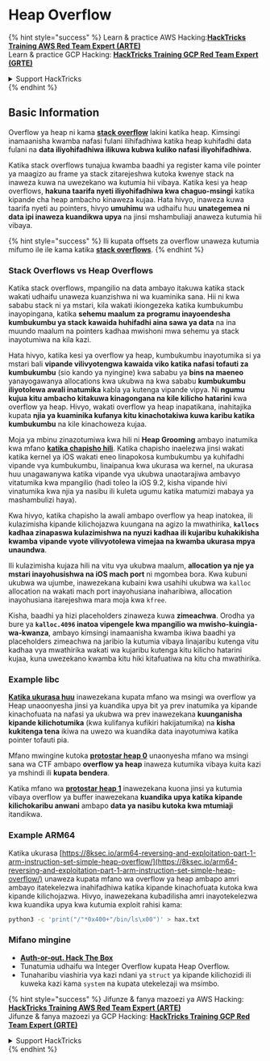 # Heap Overflow

{% hint style="success" %}
Learn & practice AWS Hacking:<img src="/.gitbook/assets/arte.png" alt="" data-size="line">[**HackTricks Training AWS Red Team Expert (ARTE)**](https://training.hacktricks.xyz/courses/arte)<img src="/.gitbook/assets/arte.png" alt="" data-size="line">\
Learn & practice GCP Hacking: <img src="/.gitbook/assets/grte.png" alt="" data-size="line">[**HackTricks Training GCP Red Team Expert (GRTE)**<img src="/.gitbook/assets/grte.png" alt="" data-size="line">](https://training.hacktricks.xyz/courses/grte)

<details>

<summary>Support HackTricks</summary>

* Check the [**subscription plans**](https://github.com/sponsors/carlospolop)!
* **Join the** 💬 [**Discord group**](https://discord.gg/hRep4RUj7f) or the [**telegram group**](https://t.me/peass) or **follow** us on **Twitter** 🐦 [**@hacktricks\_live**](https://twitter.com/hacktricks\_live)**.**
* **Share hacking tricks by submitting PRs to the** [**HackTricks**](https://github.com/carlospolop/hacktricks) and [**HackTricks Cloud**](https://github.com/carlospolop/hacktricks-cloud) github repos.

</details>
{% endhint %}

## Basic Information

Overflow ya heap ni kama [**stack overflow**](../stack-overflow/) lakini katika heap. Kimsingi inamaanisha kwamba nafasi fulani ilihifadhiwa katika heap kuhifadhi data fulani na **data iliyohifadhiwa ilikuwa kubwa kuliko nafasi iliyohifadhiwa.**

Katika stack overflows tunajua kwamba baadhi ya register kama vile pointer ya maagizo au frame ya stack zitarejeshwa kutoka kwenye stack na inaweza kuwa na uwezekano wa kutumia hii vibaya. Katika kesi ya heap overflows, **hakuna taarifa nyeti iliyohifadhiwa kwa chaguo-msingi** katika kipande cha heap ambacho kinaweza kujaa. Hata hivyo, inaweza kuwa taarifa nyeti au pointers, hivyo **umuhimu** wa udhaifu huu **unategemea** **ni data ipi inaweza kuandikwa upya** na jinsi mshambuliaji anaweza kutumia hii vibaya.

{% hint style="success" %}
Ili kupata offsets za overflow unaweza kutumia mifumo ile ile kama katika [**stack overflows**](../stack-overflow/#finding-stack-overflows-offsets).
{% endhint %}

### Stack Overflows vs Heap Overflows

Katika stack overflows, mpangilio na data ambayo itakuwa katika stack wakati udhaifu unaweza kuanzishwa ni wa kuaminika sana. Hii ni kwa sababu stack ni ya mstari, kila wakati ikiongezeka katika kumbukumbu inayopingana, katika **sehemu maalum za programu inayoendesha kumbukumbu ya stack kawaida huhifadhi aina sawa ya data** na ina muundo maalum na pointers kadhaa mwishoni mwa sehemu ya stack inayotumiwa na kila kazi.

Hata hivyo, katika kesi ya overflow ya heap, kumbukumbu inayotumika si ya mstari bali **vipande vilivyotengwa kawaida viko katika nafasi tofauti za kumbukumbu** (sio kando ya nyingine) kwa sababu ya **bins na maeneo** yanayogawanya allocations kwa ukubwa na kwa sababu **kumbukumbu iliyotolewa awali inatumika** kabla ya kutenga vipande vipya. Ni **ngumu kujua kitu ambacho kitakuwa kinagongana na kile kilicho hatarini** kwa overflow ya heap. Hivyo, wakati overflow ya heap inapatikana, inahitajika kupata **njia ya kuaminika kufanya kitu kinachotakiwa kuwa karibu katika kumbukumbu** na kile kinachoweza kujaa.

Moja ya mbinu zinazotumiwa kwa hili ni **Heap Grooming** ambayo inatumika kwa mfano [**katika chapisho hili**](https://azeria-labs.com/grooming-the-ios-kernel-heap/). Katika chapisho inaelezwa jinsi wakati katika kernel ya iOS wakati eneo linapokosa kumbukumbu ya kuhifadhi vipande vya kumbukumbu, linaipanua kwa ukurasa wa kernel, na ukurasa huu unagawanywa katika vipande vya ukubwa unaotarajiwa ambavyo vitatumika kwa mpangilio (hadi toleo la iOS 9.2, kisha vipande hivi vinatumika kwa njia ya nasibu ili kuleta ugumu katika matumizi mabaya ya mashambulizi haya).

Kwa hivyo, katika chapisho la awali ambapo overflow ya heap inatokea, ili kulazimisha kipande kilichojazwa kuungana na agizo la mwathirika, **`kallocs` kadhaa zinapaswa kulazimishwa na nyuzi kadhaa ili kujaribu kuhakikisha kwamba vipande vyote vilivyotolewa vimejaa na kwamba ukurasa mpya unaundwa**.

Ili kulazimisha kujaza hili na vitu vya ukubwa maalum, **allocation ya nje ya mstari inayohusishwa na iOS mach port** ni mgombea bora. Kwa kubuni ukubwa wa ujumbe, inawezekana kubaini kwa usahihi ukubwa wa `kalloc` allocation na wakati mach port inayohusiana inaharibiwa, allocation inayohusiana itarejeshwa mara moja kwa `kfree`.

Kisha, baadhi ya hizi placeholders zinaweza kuwa **zimeachwa**. Orodha ya bure ya **`kalloc.4096` inatoa vipengele kwa mpangilio wa mwisho-kuingia-wa-kwanza**, ambayo kimsingi inamaanisha kwamba ikiwa baadhi ya placeholders zimeachwa na jaribio la kutumia vibaya linajaribu kutenga vitu kadhaa vya mwathirika wakati wa kujaribu kutenga kitu kilicho hatarini kujaa, kuna uwezekano kwamba kitu hiki kitafuatiwa na kitu cha mwathirika.

### Example libc

[**Katika ukurasa huu**](https://guyinatuxedo.github.io/27-edit\_free\_chunk/heap\_consolidation\_explanation/index.html) inawezekana kupata mfano wa msingi wa overflow ya Heap unaoonyesha jinsi ya kuandika upya bit ya prev inatumika ya kipande kinachofuata na nafasi ya ukubwa wa prev inawezekana **kuunganisha kipande kilichotumika** (kwa kulifanya kufikiri hakijatumika) na **kisha kukitenga tena** ikiwa na uwezo wa kuandika data inayotumiwa katika pointer tofauti pia.

Mfano mwingine kutoka [**protostar heap 0**](https://guyinatuxedo.github.io/24-heap\_overflow/protostar\_heap0/index.html) unaonyesha mfano wa msingi sana wa CTF ambapo **overflow ya heap** inaweza kutumika vibaya kuita kazi ya mshindi ili **kupata bendera**.

Katika mfano wa [**protostar heap 1**](https://guyinatuxedo.github.io/24-heap\_overflow/protostar\_heap1/index.html) inawezekana kuona jinsi ya kutumia vibaya overflow ya buffer inawezekana **kuandika upya katika kipande kilichokaribu anwani** ambapo **data ya nasibu kutoka kwa mtumiaji** itandikwa.

### Example ARM64

Katika ukurasa [https://8ksec.io/arm64-reversing-and-exploitation-part-1-arm-instruction-set-simple-heap-overflow/](https://8ksec.io/arm64-reversing-and-exploitation-part-1-arm-instruction-set-simple-heap-overflow/) unaweza kupata mfano wa overflow ya heap ambapo amri ambayo itatekelezwa inahifadhiwa katika kipande kinachofuata kutoka kwa kipande kilichojazwa. Hivyo, inawezekana kubadilisha amri inayotekelezwa kwa kuandika upya kwa kutumia exploit rahisi kama:
```bash
python3 -c 'print("/"*0x400+"/bin/ls\x00")' > hax.txt
```
### Mifano mingine

* [**Auth-or-out. Hack The Box**](https://7rocky.github.io/en/ctf/htb-challenges/pwn/auth-or-out/)
* Tunatumia udhaifu wa Integer Overflow kupata Heap Overflow.
* Tunaharibu viashiria vya kazi ndani ya `struct` ya kipande kilichozidi ili kuweka kazi kama `system` na kupata utekelezaji wa msimbo.

{% hint style="success" %}
Jifunze & fanya mazoezi ya AWS Hacking:<img src="/.gitbook/assets/arte.png" alt="" data-size="line">[**HackTricks Training AWS Red Team Expert (ARTE)**](https://training.hacktricks.xyz/courses/arte)<img src="/.gitbook/assets/arte.png" alt="" data-size="line">\
Jifunze & fanya mazoezi ya GCP Hacking: <img src="/.gitbook/assets/grte.png" alt="" data-size="line">[**HackTricks Training GCP Red Team Expert (GRTE)**<img src="/.gitbook/assets/grte.png" alt="" data-size="line">](https://training.hacktricks.xyz/courses/grte)

<details>

<summary>Support HackTricks</summary>

* Angalia [**mpango wa usajili**](https://github.com/sponsors/carlospolop)!
* **Jiunge na** 💬 [**kikundi cha Discord**](https://discord.gg/hRep4RUj7f) au [**kikundi cha telegram**](https://t.me/peass) au **tufuatilie** kwenye **Twitter** 🐦 [**@hacktricks\_live**](https://twitter.com/hacktricks\_live)**.**
* **Shiriki hila za udukuzi kwa kuwasilisha PRs kwa** [**HackTricks**](https://github.com/carlospolop/hacktricks) na [**HackTricks Cloud**](https://github.com/carlospolop/hacktricks-cloud) repos za github.

</details>
{% endhint %}
